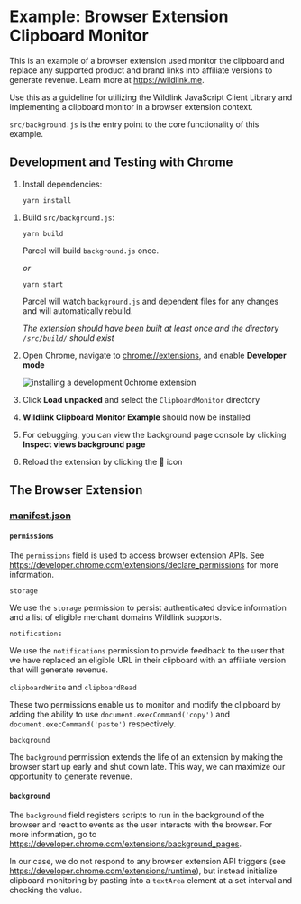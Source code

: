 # Example: Browser Extension Clipboard Monitor

This is an example of a browser extension used monitor the clipboard and replace any supported product and brand links into affiliate versions to generate revenue. Learn more at https://wildlink.me.

Use this as a guideline for utilizing the Wildlink JavaScript Client Library and implementing a clipboard monitor in a browser extension context.

`src/background.js` is the entry point to the core functionality of this example.

## Development and Testing with Chrome

1. Install dependencies:

   `yarn install`

1) Build `src/background.js`:

   `yarn build`

   Parcel will build `background.js` once.

   _or_

   `yarn start`

   Parcel will watch `background.js` and dependent files for any changes and will automatically rebuild.

   _The extension should have been built at least once and the directory `/src/build/` should exist_

1) Open Chrome, navigate to [chrome://extensions](chrome://extensions), and enable **Developer mode**

   ![installing a development 0chrome extension](https://developer.chrome.com/static/images/get_started/load_extension.png)

1) Click **Load unpacked** and select the `ClipboardMonitor` directory
1) **Wildlink Clipboard Monitor Example** should now be installed
1) For debugging, you can view the background page console by clicking **Inspect views background page**
1) Reload the extension by clicking the :arrows_counterclockwise: icon

## The Browser Extension

### [manifest.json](https://developer.chrome.com/extensions/getstarted#manifest)

#### `permissions`

The `permissions` field is used to access browser extension APIs. See https://developer.chrome.com/extensions/declare_permissions for more information.

`storage`

We use the `storage` permission to persist authenticated device information and a list of eligible merchant domains Wildlink supports.

`notifications`

We use the `notifications` permission to provide feedback to the user that we have replaced an eligible URL in their clipboard with an affiliate version that will generate revenue.

`clipboardWrite` and `clipboardRead`

These two permissions enable us to monitor and modify the clipboard by adding the ability to use `document.execCommand('copy')` and `document.execCommand('paste')` respectively.

`background`

The `background` permission extends the life of an extension by making the browser start up early and shut down late. This way, we can maximize our opportunity to generate revenue.

#### `background`

The `background` field registers scripts to run in the background of the browser and react to events as the user interacts with the browser. For more information, go to https://developer.chrome.com/extensions/background_pages.

In our case, we do not respond to any browser extension API triggers (see https://developer.chrome.com/extensions/runtime), but instead initialize clipboard monitoring by pasting into a `textArea` element at a set interval and checking the value.
